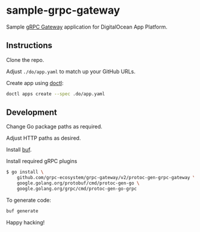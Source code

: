 # sample-grpc-gateway

Sample [gRPC Gateway](https://grpc-ecosystem.github.io/grpc-gateway) application for DigitalOcean App Platform.

## Instructions

Clone the repo.

Adjust `./do/app.yaml` to match up your GitHub URLs.

Create app using [doctl](https://github.com/digitalocean/doctl):

```sh
doctl apps create --spec .do/app.yaml
```

## Development

Change Go package paths as required.

Adjust HTTP paths as desired.

Install [buf](https://buf.build/).

Install required gRPC plugins

```sh
$ go install \
    github.com/grpc-ecosystem/grpc-gateway/v2/protoc-gen-grpc-gateway \
    google.golang.org/protobuf/cmd/protoc-gen-go \
    google.golang.org/grpc/cmd/protoc-gen-go-grpc
```

To generate code:

```sh
buf generate
```

Happy hacking!
